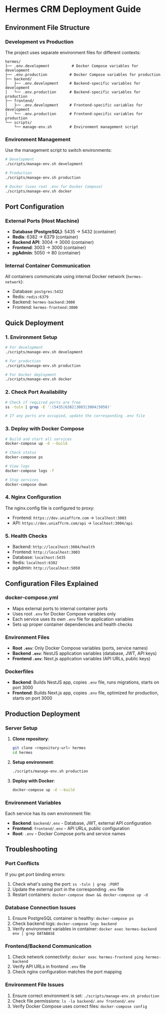 # Hermes CRM Deployment Guide

## Environment File Structure

### Development vs Production

The project uses separate environment files for different contexts:

```
hermes/
├── .env.development          # Docker Compose variables for development
├── .env.production          # Docker Compose variables for production
├── backend/
│   ├── .env.development     # Backend-specific variables for development
│   └── .env.production      # Backend-specific variables for production
├── frontend/
│   ├── .env.development     # Frontend-specific variables for development
│   └── .env.production      # Frontend-specific variables for production
└── scripts/
    └── manage-env.sh        # Environment management script
```

### Environment Management

Use the management script to switch environments:

```bash
# Development
./scripts/manage-env.sh development

# Production
./scripts/manage-env.sh production

# Docker (uses root .env for Docker Compose)
./scripts/manage-env.sh docker
```

## Port Configuration

### External Ports (Host Machine)

- **Database (PostgreSQL)**: 5435 → 5432 (container)
- **Redis**: 6382 → 6379 (container)
- **Backend API**: 3004 → 3000 (container)
- **Frontend**: 3003 → 3000 (container)
- **pgAdmin**: 5050 → 80 (container)

### Internal Container Communication

All containers communicate using internal Docker network (`hermes-network`):

- Database: `postgres:5432`
- Redis: `redis:6379`
- Backend: `hermes-backend:3000`
- Frontend: `hermes-frontend:3000`

## Quick Deployment

### 1. Environment Setup

```bash
# For development
./scripts/manage-env.sh development

# For production
./scripts/manage-env.sh production

# For Docker deployment
./scripts/manage-env.sh docker
```

### 2. Check Port Availability

```bash
# Check if required ports are free
ss -tuln | grep -E ':(5435|6382|3003|3004|5050)'

# If any ports are occupied, update the corresponding .env file
```

### 3. Deploy with Docker Compose

```bash
# Build and start all services
docker-compose up -d --build

# Check status
docker-compose ps

# View logs
docker-compose logs -f

# Stop services
docker-compose down
```

### 4. Nginx Configuration

The nginx.config file is configured to proxy:

- Frontend: `https://dev.uniaffcrm.com` → `localhost:3003`
- API: `https://dev.uniaffcrm.com/api` → `localhost:3004/api`

### 5. Health Checks

- Backend: `http://localhost:3004/health`
- Frontend: `http://localhost:3003`
- Database: `localhost:5435`
- Redis: `localhost:6382`
- pgAdmin: `http://localhost:5050`

## Configuration Files Explained

### docker-compose.yml

- Maps external ports to internal container ports
- Uses root `.env` for Docker Compose variables only
- Each service uses its own `.env` file for application variables
- Sets up proper container dependencies and health checks

### Environment Files

- **Root `.env`**: Only Docker Compose variables (ports, service names)
- **Backend `.env`**: NestJS application variables (database, JWT, API keys)
- **Frontend `.env`**: Next.js application variables (API URLs, public keys)

### Dockerfiles

- **Backend**: Builds NestJS app, copies `.env` file, runs migrations, starts on port 3000
- **Frontend**: Builds Next.js app, copies `.env` file, optimized for production, starts on port 3000

## Production Deployment

### Server Setup

1. **Clone repository**:

   ```bash
   git clone <repository-url> hermes
   cd hermes
   ```

2. **Setup environment**:

   ```bash
   ./scripts/manage-env.sh production
   ```

3. **Deploy with Docker**:
   ```bash
   docker-compose up -d --build
   ```

### Environment Variables

Each service has its own environment file:

- **Backend**: `backend/.env` - Database, JWT, external API configuration
- **Frontend**: `frontend/.env` - API URLs, public configuration
- **Root**: `.env` - Docker Compose ports and service names

## Troubleshooting

### Port Conflicts

If you get port binding errors:

1. Check what's using the port: `ss -tuln | grep :PORT`
2. Update the external port in the corresponding `.env` file
3. Restart containers: `docker-compose down && docker-compose up -d`

### Database Connection Issues

1. Ensure PostgreSQL container is healthy: `docker-compose ps`
2. Check backend logs: `docker-compose logs backend`
3. Verify environment variables in container: `docker exec hermes-backend env | grep DATABASE`

### Frontend/Backend Communication

1. Check network connectivity: `docker exec hermes-frontend ping hermes-backend`
2. Verify API URLs in frontend `.env` file
3. Check nginx configuration matches the port mapping

### Environment File Issues

1. Ensure correct environment is set: `./scripts/manage-env.sh production`
2. Check file permissions: `ls -la backend/.env frontend/.env`
3. Verify Docker Compose uses correct files: `docker-compose config`
